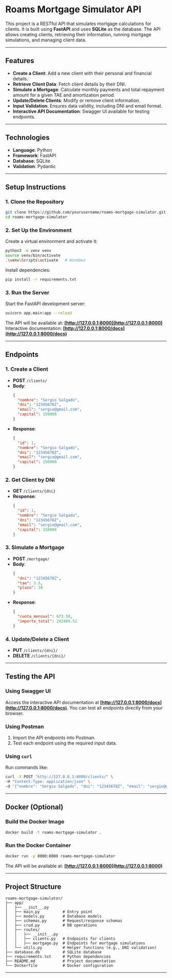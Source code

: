 # **Roams Mortgage Simulator API**

This project is a RESTful API that simulates mortgage calculations for clients. It is built using **FastAPI** and uses **SQLite** as the database. The API allows creating clients, retrieving their information, running mortgage simulations, and managing client data.

---

## **Features**
- **Create a Client**: Add a new client with their personal and financial details.
- **Retrieve Client Data**: Fetch client details by their DNI.
- **Simulate a Mortgage**: Calculate monthly payments and total repayment amount for a given TAE and amortization period.
- **Update/Delete Clients**: Modify or remove client information.
- **Input Validation**: Ensures data validity, including DNI and email format.
- **Interactive API Documentation**: Swagger UI available for testing endpoints.

---

## **Technologies**
- **Language**: Python
- **Framework**: FastAPI
- **Database**: SQLite
- **Validation**: Pydantic

---

## **Setup Instructions**

### **1. Clone the Repository**
```bash
git clone https://github.com/yourusername/roams-mortgage-simulator.git
cd roams-mortgage-simulator
```

### **2. Set Up the Environment**
Create a virtual environment and activate it:
```bash
python3 -m venv venv
source venv/bin/activate
.\venv\Scripts\activate   # Windows
```

Install dependencies:
```bash
pip install -r requirements.txt
```

### **3. Run the Server**
Start the FastAPI development server:
```bash
uvicorn app.main:app --reload
```

The API will be available at: **[http://127.0.0.1:8000](http://127.0.0.1:8000)**  
Interactive documentation: **[http://127.0.0.1:8000/docs](http://127.0.0.1:8000/docs)**  

---

## **Endpoints**

### **1. Create a Client**
- **POST** `/clients/`
- **Body**:
  ```json
  {
    "nombre": "Sergio Salgado",
    "dni": "12345678Z",
    "email": "sergio@gmail.com",
    "capital": 150000
  }
  ```
- **Response**:
  ```json
  {
    "id": 1,
    "nombre": "Sergio Salgado",
    "dni": "12345678Z",
    "email": "sergio@gmail.com",
    "capital": 150000
  }
  ```

### **2. Get Client by DNI**
- **GET** `/clients/{dni}`
- **Response**:
  ```json
  {
    "id": 1,
    "nombre": "Sergio Salgado",
    "dni": "12345678Z",
    "email": "sergio@gmail.com",
    "capital": 150000
  }
  ```

### **3. Simulate a Mortgage**
- **POST** `/mortgage/`
- **Body**:
  ```json
  {
    "dni": "12345678Z",
    "tae": 3.5,
    "plazo": 30
  }
  ```
- **Response**:
  ```json
  {
    "cuota_mensual": 673.58,
    "importe_total": 242489.52
  }
  ```

### **4. Update/Delete a Client**
- **PUT** `/clients/{dni}/`
- **DELETE** `/clients/{dni}/`

---

## **Testing the API**

### **Using Swagger UI**
Access the interactive API documentation at **[http://127.0.0.1:8000/docs](http://127.0.0.1:8000/docs)**. You can test all endpoints directly from your browser.

### **Using Postman**
1. Import the API endpoints into Postman.
2. Test each endpoint using the required input data.

### **Using `curl`**
Run commands like:
```bash
curl -X POST "http://127.0.0.1:8000/clients/" \
-H "Content-Type: application/json" \
-d '{"nombre": "Sergio Salgado", "dni": "12345678Z", "email": "sergio@gmail.com", "capital": 150000}'
```

---

## **Docker (Optional)**

### **Build the Docker Image**
```bash
docker build -t roams-mortgage-simulator .
```

### **Run the Docker Container**
```bash
docker run -p 8000:8000 roams-mortgage-simulator
```

The API will be available at: **[http://127.0.0.1:8000](http://127.0.0.1:8000)**

---

## **Project Structure**
```
roams-mortgage-simulator/
├── app/
│   ├── __init__.py
│   ├── main.py          # Entry point
│   ├── models.py        # Database models
│   ├── schemas.py       # Request/response schemas
│   ├── crud.py          # DB operations
│   ├── routes/
│   │   ├── __init__.py
│   │   ├── clients.py   # Endpoints for clients
│   │   ├── mortgage.py  # Endpoints for mortgage simulations
│   └── utils.py         # Helper functions (e.g., DNI validation)
├── database.db          # SQLite database
├── requirements.txt     # Python dependencies
├── README.md            # Project documentation
└── Dockerfile           # Docker configuration
```

---